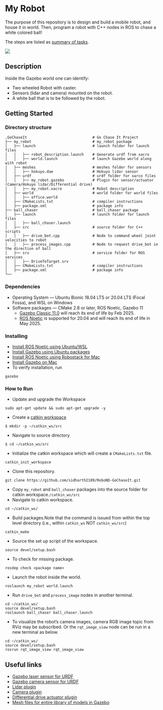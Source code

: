 # My Robot
The purpose of this repository is to design and build a mobile robot, and house it in world. 
Then, program a robot with C++ nodes in ROS to chase a white colored ball!

The steps are listed as [summary of tasks](task_summary.txt).

<img src="go_chase_it.gif"/>

## Description
Inside the Gazebo world one can identify:

* Two wheeled Robot with caster.
* Sensors (lidar and camera) mounted on the robot.
* A white ball that is to be followed by the robot.

## Getting Started

### Directory structure
    .GoChaseIt                              # Go Chase It Project
    ├── my_robot                            # my_robot package                   
    │   ├── launch                          # launch folder for launch files   
    │   │   ├── robot_description.launch    # Generate urdf from xacro
    │   │   ├── world.launch                # launch Gazebo world along with robot
    │   ├── meshes                          # meshes folder for sensors
    │   │   ├── hokuyo.dae                  # Hokuyo lidar sensor
    │   ├── urdf                            # urdf folder for xarco files
    │   │   ├── my_robot.gazebo             # Plugin for sensor/actuator (Camera/Hokuyo lidar/Differential drive)
    │   │   ├── my_robot.xacro              # Robot description
    │   ├── world                           # world folder for world files
    │   │   ├── office.world
    │   ├── CMakeLists.txt                  # compiler instructions
    │   ├── package.xml                     # package info
    ├── ball_chaser                         # ball_chaser package                   
    │   ├── launch                          # launch folder for launch files   
    │   │   ├── ball_chaser.launch
    │   ├── src                             # source folder for C++ scripts
    │   │   ├── drive_bot.cpp               # Node to command wheel joint velocities to robot
    │   │   ├── process_images.cpp          # Node to request drive_bot in the direction of ball
    │   ├── srv                             # service folder for ROS services
    │   │   ├── DriveToTarget.srv
    │   ├── CMakeLists.txt                  # compiler instructions
    │   ├── package.xml                     # package info                  
    └──                          

### Dependencies

* Operating System — Ubuntu Bionic 18.04 LTS or 20.04 LTS (Focal Fossa), and WSL on Windows
* Software packages — CMake 2.8 or later, ROS Noetic, Gazebo 11
    * [Gazebo Classic 11.0](https://classic.gazebosim.org/) will reach its end of life by Feb 2025.
    * [ROS Noetic](https://wiki.ros.org/noetic) is supported for 20.04 and will reach its end of life in May 2025.

### Installing

* [Install ROS Noetic using Ubuntu/WSL](https://wiki.ros.org/noetic/Installation/Ubuntu)
* [Install Gazebo using Ubuntu packages](https://classic.gazebosim.org/tutorials?tut=install_ubuntu)
* [Install ROS Noetic using Robostack for Mac](https://robostack.github.io/GettingStarted.html)
* [Install Gazebo on Mac](https://classic.gazebosim.org/tutorials?tut=install_on_mac&cat=install)
* To verify installation, run
```
gazebo
```

### How to Run
* Update and upgrade the Workspace
```
sudo apt-get update && sudo apt-get upgrade -y
```
* Create a [catkin workspace](https://wiki.ros.org/catkin/conceptual_overview)
```
$ mkdir -p ~/catkin_ws/src
```
* Navigate to source directory
```
$ cd ~/catkin_ws/src
```
* Initialize the catkin workspace which will create a ```CMakeLists.txt``` file.
```
catkin_init_workspace
```
* Clone this repository.
```
git clone https://github.com/sidharth2189/RoboND-GoChaseIt.git
```
* Copy ```my_robot``` and ```ball_chaser``` packages into the source folder for catkin workspace.```/catkin_ws/src```
* Navigate to catkin workspace.
```
cd ~/catkin_ws/
```
* Build packages.Note that the command is issued from within the top level directory (i.e., within ```catkin_ws``` NOT ```catkin_ws/src```) 
```
catkin_make
```
* Source the set up script of the workspace. 
```
source devel/setup.bash
```
* To check for missing package.
```
rosdep check <package name>
```
* Launch the robot inside the world.
```
roslaunch my_robot world.launch
```
* Run ```drive_bot``` and ```process_image``` nodes in another terminal.
```
cd ~/catkin_ws/
source devel/setup.bash
roslaunch ball_chaser ball_chaser.launch
```
* To visualize the robot’s camera images, camera RGB image topic from RViz may be subscribed. 
Or the ```rqt_image_view``` node can be run in a new terminal as below.
```
cd ~/catkin_ws/
source devel/setup.bash
rosrun rqt_image_view rqt_image_view
```  

## Useful links

* [Gazebo laser sensor for URDF](https://classic.gazebosim.org/tutorials?tut=ros_gzplugins#Laser)
* [Gazebo camera sensor for URDF](https://classic.gazebosim.org/tutorials?tut=ros_gzplugins#Camera)
* [Lidar plugin](https://github.com/gazebosim/gazebo-classic/blob/gazebo11/plugins/RayPlugin.cc)
* [Camera plugin](https://github.com/gazebosim/gazebo-classic/blob/gazebo11/plugins/CameraPlugin.cc)
* [Differential drive actuator plugin](https://github.com/gazebosim/gazebo-classic/blob/gazebo11/plugins/DiffDrivePlugin.cc)
* [Mesh files for entire library of models in Gazebo](http://models.gazebosim.org/)
